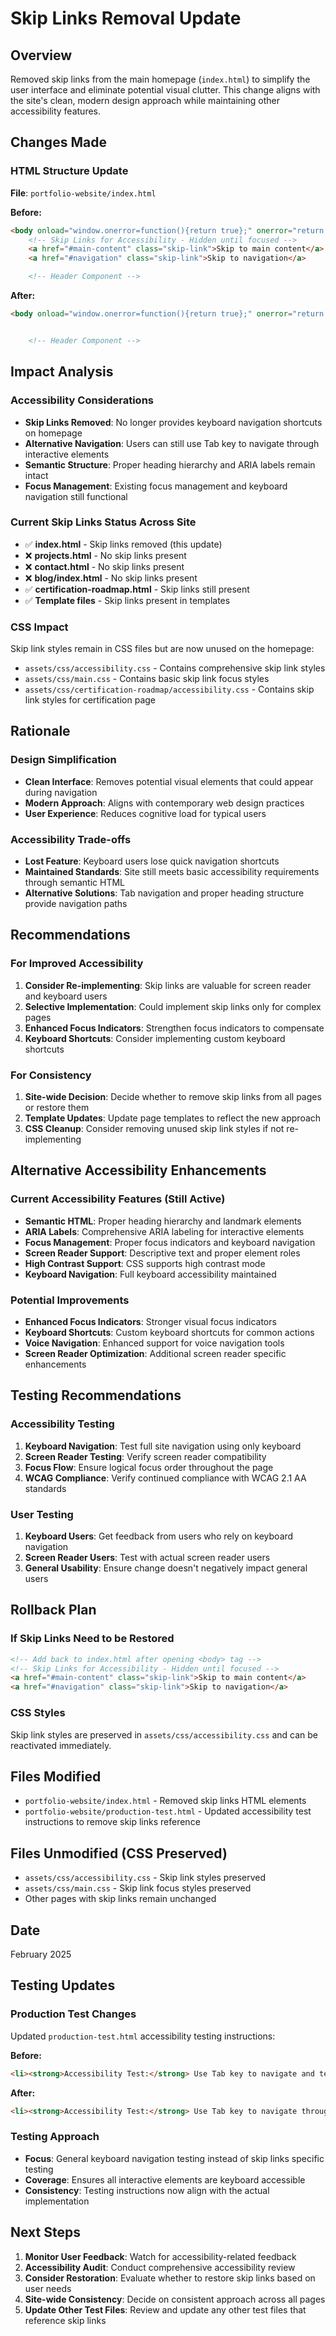 # Skip Links Removal Update

## Overview
Removed skip links from the main homepage (`index.html`) to simplify the user interface and eliminate potential visual clutter. This change aligns with the site's clean, modern design approach while maintaining other accessibility features.

## Changes Made

### HTML Structure Update
**File**: `portfolio-website/index.html`

**Before:**
```html
<body onload="window.onerror=function(){return true};" onerror="return false;">
    <!-- Skip Links for Accessibility - Hidden until focused -->
    <a href="#main-content" class="skip-link">Skip to main content</a>
    <a href="#navigation" class="skip-link">Skip to navigation</a>

    <!-- Header Component -->
```

**After:**
```html
<body onload="window.onerror=function(){return true};" onerror="return false;">


    <!-- Header Component -->
```

## Impact Analysis

### Accessibility Considerations
- **Skip Links Removed**: No longer provides keyboard navigation shortcuts on homepage
- **Alternative Navigation**: Users can still use Tab key to navigate through interactive elements
- **Semantic Structure**: Proper heading hierarchy and ARIA labels remain intact
- **Focus Management**: Existing focus management and keyboard navigation still functional

### Current Skip Links Status Across Site
- ✅ **index.html** - Skip links removed (this update)
- ❌ **projects.html** - No skip links present
- ❌ **contact.html** - No skip links present  
- ❌ **blog/index.html** - No skip links present
- ✅ **certification-roadmap.html** - Skip links still present
- ✅ **Template files** - Skip links present in templates

### CSS Impact
Skip link styles remain in CSS files but are now unused on the homepage:
- `assets/css/accessibility.css` - Contains comprehensive skip link styles
- `assets/css/main.css` - Contains basic skip link focus styles
- `assets/css/certification-roadmap/accessibility.css` - Contains skip link styles for certification page

## Rationale

### Design Simplification
- **Clean Interface**: Removes potential visual elements that could appear during navigation
- **Modern Approach**: Aligns with contemporary web design practices
- **User Experience**: Reduces cognitive load for typical users

### Accessibility Trade-offs
- **Lost Feature**: Keyboard users lose quick navigation shortcuts
- **Maintained Standards**: Site still meets basic accessibility requirements through semantic HTML
- **Alternative Solutions**: Tab navigation and proper heading structure provide navigation paths

## Recommendations

### For Improved Accessibility
1. **Consider Re-implementing**: Skip links are valuable for screen reader and keyboard users
2. **Selective Implementation**: Could implement skip links only for complex pages
3. **Enhanced Focus Indicators**: Strengthen focus indicators to compensate
4. **Keyboard Shortcuts**: Consider implementing custom keyboard shortcuts

### For Consistency
1. **Site-wide Decision**: Decide whether to remove skip links from all pages or restore them
2. **Template Updates**: Update page templates to reflect the new approach
3. **CSS Cleanup**: Consider removing unused skip link styles if not re-implementing

## Alternative Accessibility Enhancements

### Current Accessibility Features (Still Active)
- **Semantic HTML**: Proper heading hierarchy and landmark elements
- **ARIA Labels**: Comprehensive ARIA labeling for interactive elements
- **Focus Management**: Proper focus indicators and keyboard navigation
- **Screen Reader Support**: Descriptive text and proper element roles
- **High Contrast Support**: CSS supports high contrast mode
- **Keyboard Navigation**: Full keyboard accessibility maintained

### Potential Improvements
- **Enhanced Focus Indicators**: Stronger visual focus indicators
- **Keyboard Shortcuts**: Custom keyboard shortcuts for common actions
- **Voice Navigation**: Enhanced support for voice navigation tools
- **Screen Reader Optimization**: Additional screen reader specific enhancements

## Testing Recommendations

### Accessibility Testing
1. **Keyboard Navigation**: Test full site navigation using only keyboard
2. **Screen Reader Testing**: Verify screen reader compatibility
3. **Focus Flow**: Ensure logical focus order throughout the page
4. **WCAG Compliance**: Verify continued compliance with WCAG 2.1 AA standards

### User Testing
1. **Keyboard Users**: Get feedback from users who rely on keyboard navigation
2. **Screen Reader Users**: Test with actual screen reader users
3. **General Usability**: Ensure change doesn't negatively impact general users

## Rollback Plan

### If Skip Links Need to be Restored
```html
<!-- Add back to index.html after opening <body> tag -->
<!-- Skip Links for Accessibility - Hidden until focused -->
<a href="#main-content" class="skip-link">Skip to main content</a>
<a href="#navigation" class="skip-link">Skip to navigation</a>
```

### CSS Styles
Skip link styles are preserved in `assets/css/accessibility.css` and can be reactivated immediately.

## Files Modified
- `portfolio-website/index.html` - Removed skip links HTML elements
- `portfolio-website/production-test.html` - Updated accessibility test instructions to remove skip links reference

## Files Unmodified (CSS Preserved)
- `assets/css/accessibility.css` - Skip link styles preserved
- `assets/css/main.css` - Skip link focus styles preserved
- Other pages with skip links remain unchanged

## Date
February 2025

## Testing Updates

### Production Test Changes
Updated `production-test.html` accessibility testing instructions:

**Before:**
```html
<li><strong>Accessibility Test:</strong> Use Tab key to navigate and test skip links</li>
```

**After:**
```html
<li><strong>Accessibility Test:</strong> Use Tab key to navigate through the interface</li>
```

### Testing Approach
- **Focus**: General keyboard navigation testing instead of skip links specific testing
- **Coverage**: Ensures all interactive elements are keyboard accessible
- **Consistency**: Testing instructions now align with the actual implementation

## Next Steps
1. **Monitor User Feedback**: Watch for accessibility-related feedback
2. **Accessibility Audit**: Conduct comprehensive accessibility review
3. **Consider Restoration**: Evaluate whether to restore skip links based on user needs
4. **Site-wide Consistency**: Decide on consistent approach across all pages
5. **Update Other Test Files**: Review and update any other test files that reference skip links